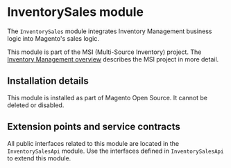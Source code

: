 # InventorySales module

The `InventorySales` module integrates Inventory Management business logic into Magento's sales logic.

This module is part of the MSI (Multi-Source Inventory) project. The 
[Inventory Management overview](https://devdocs.magento.com/guides/v2.3/inventory/index.html)
describes the MSI project in more detail.

## Installation details
 
This module is installed as part of Magento Open Source. It cannot be deleted or disabled.

## Extension points and service contracts

All public interfaces related to this module are located in the `InventorySalesApi` module. 
Use the interfaces defined in `InventorySalesApi` to extend this module.

